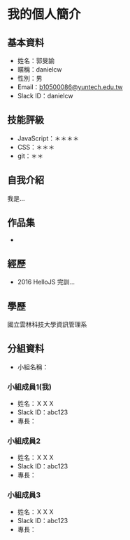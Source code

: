# 我的個人簡介

## 基本資料
- 姓名：郭旻諭
- 暱稱：danielcw
- 性別：男
- Email：b10500086@yuntech.edu.tw
- Slack ID：danielcw

## 技能評級
- JavaScript：＊＊＊＊
- CSS：＊＊＊
- git：＊＊

## 自我介紹
我是...

## 作品集
- 

## 經歷
- 2016 HelloJS 完訓...

## 學歷
國立雲林科技大學資訊管理系

## 分組資料
- 小組名稱：

### 小組成員1(我)
- 姓名：ＸＸＸ
- Slack ID：abc123
- 專長：

### 小組成員2
- 姓名：ＸＸＸ
- Slack ID：abc123
- 專長：

### 小組成員3
- 姓名：ＸＸＸ
- Slack ID：abc123
- 專長：
